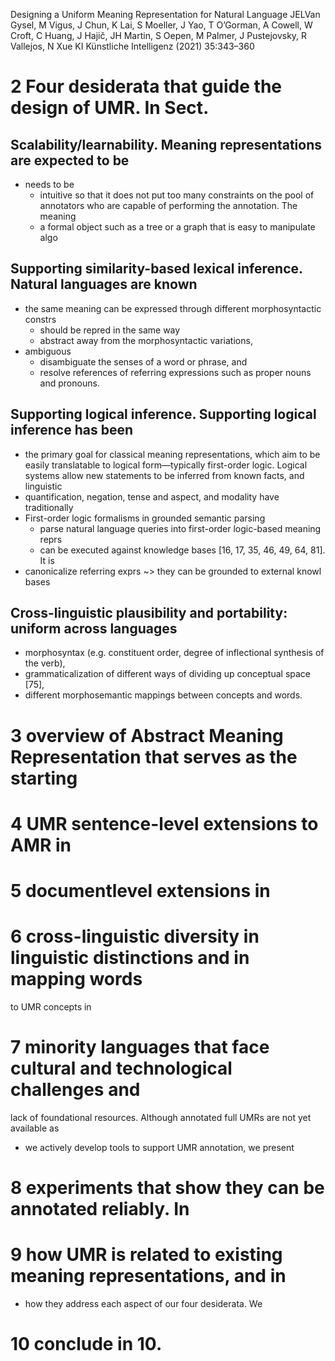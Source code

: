 Designing a Uniform Meaning Representation for Natural Language
JELVan Gysel, M Vigus, J Chun, K Lai, S Moeller, J Yao, T O’Gorman, A Cowell,
  W Croft, C Huang, J Hajič, JH Martin, S Oepen, M Palmer, J Pustejovsky,
  R Vallejos, N Xue
KI Künstliche Intelligenz (2021) 35:343–360

# 2 Four desiderata that guide the design of UMR. In Sect.  

## Scalability/learnability. Meaning representations are expected to be

* needs to be 
  * intuitive so that it does not put too many constraints on the pool of
    annotators who are capable of performing the annotation. The meaning
  * a formal object such as a tree or a graph that is easy to manipulate algo

## Supporting similarity-based lexical inference. Natural languages are known

* the same meaning can be expressed through different morphosyntactic constrs
  * should be repred in the same way
  * abstract away from the morphosyntactic variations, 
* ambiguous
  * disambiguate the senses of a word or phrase, and 
  * resolve references of referring expressions
    such as proper nouns and pronouns.

## Supporting logical inference. Supporting logical inference has been 

* the primary goal for classical meaning representations, which aim to be
  easily translatable to logical form—typically first-order logic. Logical
  systems allow new statements to be inferred from known facts, and linguistic
* quantification, negation, tense and aspect, and modality have traditionally
* First-order logic formalisms in grounded semantic parsing
  * parse natural language queries into first-order logic-based meaning reprs
  * can be executed against knowledge bases [16, 17, 35, 46, 49, 64, 81]. It is
* canonicalize referring exprs ~> they can be grounded to external knowl bases

## Cross-linguistic plausibility and portability: uniform across languages
* morphosyntax 
  (e.g. constituent order, degree of inflectional synthesis of the verb),
* grammaticalization of different ways of dividing up conceptual space [75],
* different morphosemantic mappings between concepts and words.

# 3 overview of Abstract Meaning Representation that serves as the starting

# 4 UMR sentence-level extensions to AMR in 

# 5 documentlevel extensions in 

# 6 cross-linguistic diversity in linguistic distinctions and in mapping words
to UMR concepts in 

# 7 minority languages that face cultural and technological challenges and
lack of foundational resources. Although annotated full UMRs are not yet
available as 

* we actively develop tools to support UMR annotation, we present 

# 8 experiments that show they can be annotated reliably. In 

# 9 how UMR is related to existing meaning representations, and in

* how they address each aspect of our four desiderata. We 

# 10 conclude in 10.
